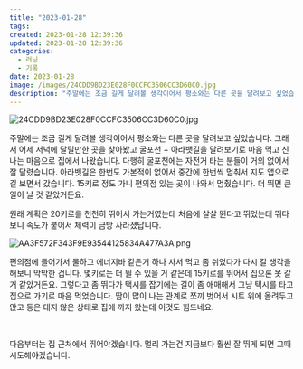 ```yaml
---
title: "2023-01-28"
tags:
created: 2023-01-28 12:39:36
updated: 2023-01-28 12:39:36
categories:
  - 러닝
  - 기록
date: 2023-01-28
image: /images/24CDD9BD23E028F0CCFC3506CC3D60C0.jpg
description: "주말에는 조금 길게 달려볼 생각이어서 평소와는 다른 곳을 달려보고 싶었습니다. 그래서 어제 저녁에 달릴만한 곳을 찾아봤고 굴포천 + 아라뱃길을 달려보기로 마음 먹고 신나는 마음으로 집에서 나왔습니다. 다행히 굴포천에는 자전거 타는 분들이 거의 없어서 잘 달렸습니다. 아라뱃길은 한번도 가"
---
```


![24CDD9BD23E028F0CCFC3506CC3D60C0.jpg](/images/24CDD9BD23E028F0CCFC3506CC3D60C0.jpg)
 
 

주말에는 조금 길게 달려볼 생각이어서 평소와는 다른 곳을 달려보고 싶었습니다. 그래서 어제 저녁에 달릴만한 곳을 찾아봤고 굴포천 + 아라뱃길을 달려보기로 마음 먹고 신나는 마음으로 집에서 나왔습니다. 다행히 굴포천에는 자전거 타는 분들이 거의 없어서 잘 달렸습니다. 아라뱃길은 한번도 가본적이 없어서 중간에 한번씩 멈춰서 지도 앱으로 길 보면서 갔습니다. 15키로 정도 가니 편의점 있는 곳이 나와서 멈췄습니다. 더 뛰면 큰일이 날 것 같았거든요.

원래 계획은 20키로를 천천히 뛰어서 가는거였는데 처음에 살살 뛴다고 뛰었는데 뛰다 보니 속도가 붙어서 체력이 금방 사라졌답니다.

 
 ![AA3F572F343F9E93544125834A477A3A.png](/images/AA3F572F343F9E93544125834A477A3A.png)
 
 

편의점에 들어가서 물하고 에너지바 같은거 하나 사서 먹고 좀 쉬었다가 다시 갈 생각을 해보니 막막한 겁니다. 몇키로는 더 뛸 수 있을 거 같은데 15키로를 뛰어서 집으론 못 갈거 같았거든요. 그렇다고 좀 뛰다가 택시를 잡기에는 길이 좀 애매해서 그냥 택시를 타고 집으로 가기로 마음 먹었습니다. 땀이 많이 나는 관계로 쪼끼 벗어서 시트 위에 올려두고 앉고 등은 대지 않은 상태로 집에 까지 왔는데 이것도 힘드네요.

 

다음부터는 집 근처에서 뛰어야겠습니다. 멀리 가는건 지금보다 훨씬 잘 뛰게 되면 그때 시도해야겠습니다.
